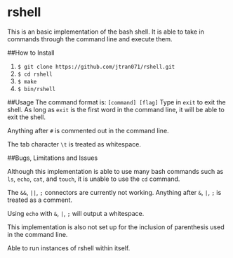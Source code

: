 # rshell

This is an basic implementation of the bash shell. It is able to take in 
commands through the command line and execute them.

##How to Install

1. `$ git clone https://github.com/jtran071/rshell.git`
2. `$ cd rshell`
3. `$ make`
4. `$ bin/rshell`

##Usage
The command format is: `[command] [flag]`
Type in `exit` to exit the shell. As long as `exit` is the first word in
the command line, it will be able to exit the shell.

Anything after `#` is commented out in the command line.

The tab character `\t` is treated as whitespace.

##Bugs, Limitations and Issues

Although this implementation is able to use many bash commands such as 
`ls`, `echo`, `cat`, and `touch`, it is unable to use the `cd` command.

The `&&`, `||`, `;` connectors are currently not working. Anything after
`&`, `|`, `;` is treated as a comment.

Using `echo` with `&`, `|`, `;` will output a whitespace. 

This implementation is also not set up for the inclusion of parenthesis
used in the command line.

Able to run instances of rshell within itself.
